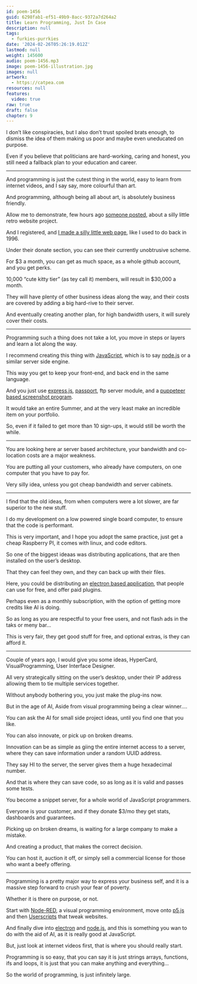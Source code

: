 ```yaml
---
id: poem-1456
guid: 6298fab1-ef51-49b9-8acc-9372a7d264a2
title: Learn Programming, Just In Case
description: null
tags:
  - furkies-purrkies
date: '2024-02-26T05:26:19.012Z'
lastmod: null
weight: 145600
audio: poem-1456.mp3
image: poem-1456-illustration.jpg
images: null
artwork:
  - https://catpea.com
resources: null
features:
  video: true
raw: true
draft: false
chapter: 9
---
```


I don’t like conspiracies, but I also don’t trust spoiled brats enough,
to dismiss the idea of them making us poor and maybe even uneducated on purpose.

Even if you believe that politicians are hard-working, caring and honest,
you still need a fallback plan to your education and career.

---

And programming is just the cutest thing in the world,
easy to learn from internet videos, and I say say, more colourful than art.

And programming, although being all about art,
is absolutely business friendly.

Allow me to demonstrate, few hours ago [someone posted][1],
about a silly little retro website project.

And I registered, and [I made a silly little web page][2],
like I used to do back in 1996.

Under their donate section,
you can see their currently unobtrusive scheme.

For $3 a month, you can get as much space,
as a whole github account, and you get perks.

10,000 “cute kitty tier” (as tey call it) members,
will result in $30,000 a month.

They will have plenty of other business ideas along the way,
and their costs are covered by adding a big hard-rive to their server.

And eventually creating another plan,
for high bandwidth users, it will surely cover their costs.

---

Programming such a thing does not take a lot,
you move in steps or layers and learn a lot along the way.

I recommend creating this thing with [JavaScript][3],
which is to say [node.js][4] or a similar server side engine.

This way you get to keep your front-end,
and back end in the same language.

And you just use [express.js][5], [passport][6],
ftp server module, and a [puppeteer based screenshot program][7].

It would take an entire Summer,
and at the very least make an incredible item on your portfolio.

So, even if it failed to get more than 10 sign-ups,
it would still be worth the while.

---

You are looking here ar server based architecture,
your bandwidth and co-location costs are a major weakness.

You are putting all your customers,
who already have computers, on one computer that you have to pay for.

Very silly idea,
unless you got cheap bandwidth and server cabinets.

---

I find that the old ideas, from when computers were a lot slower,
are far superior to the new stuff.

I do my development on a low powered single board computer,
to ensure that the code is performant.

This is very important, and I hope you adopt the same practice,
just get a cheap Raspberry PI, it comes with linux, and code editors.

So one of the biggest ideaas was distributing applications,
that are then installed on the user’s desktop.

That they can feel they own,
and they can back up with their files.

Here, you could be distributing an [electron based application][8],
that people can use for free, and offer paid plugins.

Perhaps even as a monthly subscription,
with the option of getting more credits like AI is doing.

So as long as you are respectful to your free users,
and not flash ads in the taks or meny bar...

This is very fair, they get good stuff for free,
and optional extras, is they can afford it.

---

Couple of years ago, I would give you some ideas,
HyperCard, VisualProgramming, User Interface Designer.

All very strategically sitting on the user’s desktop,
under their IP address allowing them to tie multiple services together.

Without anybody bothering you,
you just make the plug-ins now.

But in the age of AI,
Aside from visual programming being a clear winner….

You can ask the AI for small side project ideas,
until you find one that you like.

You can also innovate,
or pick up on broken dreams.

Innovation can be as simple as giing the entire internet access to a server,
where they can save information under a random UUID address.

They say HI to the server,
the server gives them a huge hexadecimal number.

And that is where they can save code,
so as long as it is valid and passes some tests.

You become a snippet server,
for a whole world of JavaScript programmers.

Everyone is your customer,
and if they donate $3/mo they get stats, dashboards and guarantees.

Picking up on broken dreams,
is waiting for a large company to make a mistake.

And creating a product,
that makes the correct decision.

You can host it, auction it off,
or simply sell a commercial license for those who want a beefy offering.

---

Programming is a pretty major way to express your business self,
and it is a massive step forward to crush your fear of poverty.

Whether it is there on purpose,
or not.

Start with [Node-RED][9], a visual programming environment,
move onto [p5.js][10] and then [Userscripts][11] that tweak websites.

And finally dive into [electron][8] and [node.js][4],
and this is something you wan to do with the aid of AI, as it is really good at JavaScript.

But, just look at internet videos first,
that is where you should really start.

Programming is so easy, that you can say it is just strings arrays, functions, ifs and loops,
it is just that you can make anything and everything…

So the world of programming,
is just infinitely large.

[1]: https://news.ycombinator.com/item?id=39504715
[2]: https://catpea.nekoweb.org/
[3]: https://www.youtube.com/results?search_query=JavaScript+Tutorial
[4]: https://www.youtube.com/results?search_query=node.js+Tutorial
[5]: https://www.youtube.com/results?search_query=express.js+Tutorial
[6]: https://www.youtube.com/results?search_query=Passport.js+Tutorial
[7]: https://browserless.js.org/
[8]: https://www.youtube.com/results?search_query=electron+js+Tutorial
[9]: https://www.youtube.com/results?search_query=Node-RED+Tutorial
[10]: https://www.youtube.com/results?search_query=p5.js+Tutorial
[11]: https://www.youtube.com/results?search_query=TamperMonkey+or+Userscript+Tutorial
